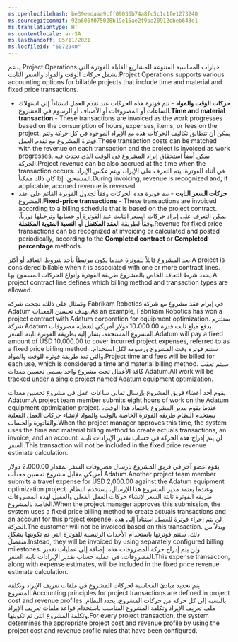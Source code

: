```yaml
---
ms.openlocfilehash: be39eedaaa9cff09036b74a8fc5c1c1fe1273240
ms.sourcegitcommit: 92a606f075028b19e15ae2f9ba20912cbeb643e1
ms.translationtype: HT
ms.contentlocale: ar-SA
ms.lasthandoff: 05/11/2021
ms.locfileid: "6072940"
---
```

<span data-ttu-id="40158-101">يدعم Project Operations خيارات المحاسبة المتنوعة للمشاريع القابلة للفوترة التي تشمل حركات الوقت والمواد والسعر الثابت.</span><span class="sxs-lookup"><span data-stu-id="40158-101">Project Operations supports various accounting options for billable projects that include time and material and fixed price transactions.</span></span>

- <span data-ttu-id="40158-102">**حركات الوقت والمواد** - تتم فوترة هذه الحركات عند تقدم العمل استناداً إلى استهلاك الساعات أو المصروفات أو الأصناف أو الرسوم في المشروع.</span><span class="sxs-lookup"><span data-stu-id="40158-102">**Time and material transaction** - These transactions are invoiced as the work progresses based on the consumption of hours, expenses, items, or fees on the project.</span></span> <span data-ttu-id="40158-103">يمكن أن تتطابق تكاليف الحركات هذه مع الإيراد الموجود في كل حركة وتتم فوترة المشروع مع تقدم العمل.</span><span class="sxs-lookup"><span data-stu-id="40158-103">These transaction costs can be matched with the revenue on each transaction and the project is invoiced as work progresses.</span></span> <span data-ttu-id="40158-104">يمكن أيضاً استحقاق إيراد المشروع في الوقت الذي تحدث فيه الحركة.</span><span class="sxs-lookup"><span data-stu-id="40158-104">Project revenue can be also accrued at the time when the transaction occurs.</span></span> <span data-ttu-id="40158-105">في أثناء الفوترة، يتم التعرف على الإيراد، ويتم عكس الإيراد المستحق، إذا كان ذلك ممكناً.</span><span class="sxs-lookup"><span data-stu-id="40158-105">During invoicing, revenue is recognized and, if applicable, accrued revenue is reversed.</span></span>
- <span data-ttu-id="40158-106">**حركات السعر الثابت** - تتم فوترة هذه الحركات وفقاً لجدول الفوترة القائم على عقد المشروع.</span><span class="sxs-lookup"><span data-stu-id="40158-106">**Fixed-price transactions** - These transactions are invoiced according to a billing schedule that is based on the project contract.</span></span> <span data-ttu-id="40158-107">يمكن التعرف على إيراد حركات السعر الثابت عند الفوترة أو حسابها وترحيلها دورياً، وفقاً لطريقة **العقد المكتمل** أو **النسبة المئوية المكتملة**.</span><span class="sxs-lookup"><span data-stu-id="40158-107">Revenue for fixed price transactions can be recognized at invoicing or calculated and posted periodically, according to the **Completed contract** or **Completed percentage** methods.</span></span>

<span data-ttu-id="40158-108">يعد المشروع قابلاً للفوترة عندما يكون مرتبطاً بأحد شروط التعاقد أو أكثر.</span><span class="sxs-lookup"><span data-stu-id="40158-108">A project is considered billable when it is associated with one or more contract lines.</span></span> <span data-ttu-id="40158-109">يحدد شرط التعاقد الخاص بالمشروع طريقة الفوترة وأنواع الحركات المسموح بها.</span><span class="sxs-lookup"><span data-stu-id="40158-109">A project contract line defines which billing method and transaction types are allowed.</span></span>

<span data-ttu-id="40158-110">وكمثال على ذلك، نجحت شركه Fabrikam Robotics في إبرام عقد مشروع مع شركة Adatum بهدف تحسين المعدات.</span><span class="sxs-lookup"><span data-stu-id="40158-110">As an example, Fabrikam Robotics has won a project contract with Adatum corporation for equipment optimization.</span></span> <span data-ttu-id="40158-111">ستلتزم شركة Adatum بدفع مبلغ ثابت قدره 10،000.00 دولار أمريكي لتغطيه مصروفات المشروع المستحقة، يشار إليه بطريقة الفوترة ثابتة السعر.</span><span class="sxs-lookup"><span data-stu-id="40158-111">Adatum will pay a fixed amount of USD 10,000.00 to cover incurred project expenses, referred to as a fixed price billing method.</span></span> <span data-ttu-id="40158-112">ستتم فوتره وقت المشروع ورسومه لكل استخدام، والتي تعد طريقة فوترة للوقت والمواد.</span><span class="sxs-lookup"><span data-stu-id="40158-112">Project time and fees will be billed for each use, which is considered a time and material billing method.</span></span> <span data-ttu-id="40158-113">سيتم تعقب كافة الأعمال تحت مشروع واحد يسمى تحسين معدات Adatum.</span><span class="sxs-lookup"><span data-stu-id="40158-113">All work will be tracked under a single project named Adatum equipment optimization.</span></span>

<span data-ttu-id="40158-114">يقوم أحد أعضاء فريق المشروع بإرسال ثماني ساعات عمل في مشروع تحسين معدات Adatum.</span><span class="sxs-lookup"><span data-stu-id="40158-114">A project team member submits eight hours of work on the Adatum equipment optimization project.</span></span> <span data-ttu-id="40158-115">عندما يقوم مدير المشروع باعتماد هذا الوقت، يستخدم النظام طريقه الفوترة الخاصة بالوقت والمواد لإنشاء حركات العمل الفعلية والفاتورة والحساب.</span><span class="sxs-lookup"><span data-stu-id="40158-115">When the project manager approves this time, the system uses the time and material billing method to create actuals transactions, an invoice, and an account.</span></span> <span data-ttu-id="40158-116">لن يتم إدراج هذه الحركة في حساب تقدير الإيرادات ثابتة السعر.</span><span class="sxs-lookup"><span data-stu-id="40158-116">This transaction will not be included in the fixed price revenue estimate calculation.</span></span>

<span data-ttu-id="40158-117">يقوم عضو آخر في فريق المشروع بإرسال مصروفات السفر بمقدار 2،000.00 دولار أمريكي مقابل مشروع تحسين معدات Adatum.</span><span class="sxs-lookup"><span data-stu-id="40158-117">Another project team member submits a travel expense for USD 2,000.00 against the Adatum equipment optimization project.</span></span> <span data-ttu-id="40158-118">وعندما يعتمد مدير المشروع هذا الإرسال، يستخدم النظام طريقه الفوترة ثابتة السعر لإنشاء حركات العمل الفعلي والعميل لهذه المصروفات الخاصة بالمشروع.</span><span class="sxs-lookup"><span data-stu-id="40158-118">When the project manager approves this submission, the system uses a fixed price billing method to create actuals transactions and an account for this project expense.</span></span> <span data-ttu-id="40158-119">لن يتم إجراء فوترة للعميل استناداً إلى هذه الحركة.</span><span class="sxs-lookup"><span data-stu-id="40158-119">The customer will not be invoiced based on this transaction.</span></span> <span data-ttu-id="40158-120">وبدلاً من ذلك، ستتم فوترتها باستخدام الأحداث الرئيسية للفوترة التي تم تكوينها بشكلٍ منفصل.</span><span class="sxs-lookup"><span data-stu-id="40158-120">Instead, they will be invoiced by using separately configured billing milestones.</span></span> <span data-ttu-id="40158-121">ولن يتم إدراج حركة المصروفات هذه، إضافة إلى عمليات تقدير المصروفات، في عملية حساب تقدير الإيرادات ثابتة السعر.</span><span class="sxs-lookup"><span data-stu-id="40158-121">This expense transaction, along with expense estimates, will be included in the fixed price revenue estimate calculation.</span></span>

<span data-ttu-id="40158-122">يتم تحديد مبادئ المحاسبة لحركات المشروع في ملفات تعريف الإيراد وتكلفة المشروع.</span><span class="sxs-lookup"><span data-stu-id="40158-122">Accounting principles for project transactions are defined in project cost and revenue profiles.</span></span> <span data-ttu-id="40158-123">بالنسبة إلى كل حركة من حركات المشروع، يحدد النظام ملف تعريف الإيراد وتكلفة المشروع المناسب باستخدام قواعد ملفات تعريف الإيراد وتكلفة المشروع التي تم تكوينها.</span><span class="sxs-lookup"><span data-stu-id="40158-123">For every project transaction, the system determines the appropriate project cost and revenue profile by using the project cost and revenue profile rules that have been configured.</span></span>


